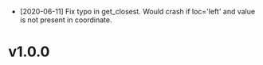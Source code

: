 - [2020-06-11] Fix typo in get_closest. Would crash if loc='left' and value is not present in coordinate.

# v1.0.0
